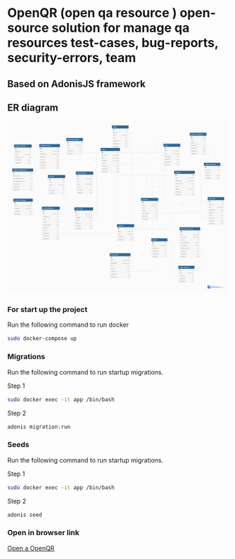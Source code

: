 # OpenQR (open qa resource ) open-source solution for manage qa resources test-cases, bug-reports, security-errors, team

## Based on AdonisJS framework

## ER diagram

![alt text](./db.png)

### For start up the project

Run the following command to run docker

```bash
sudo docker-compose up
```

### Migrations

Run the following command to run startup migrations.

Step 1

```bash
sudo docker exec -it app /bin/bash
```

Step 2

```js
adonis migration:run
```

### Seeds

Run the following command to run startup migrations.

Step 1

```bash
sudo docker exec -it app /bin/bash
```

Step 2

```js
adonis seed
```

### Open in browser link

[Open a OpenQR](http://0.0.0.0:8080/)
